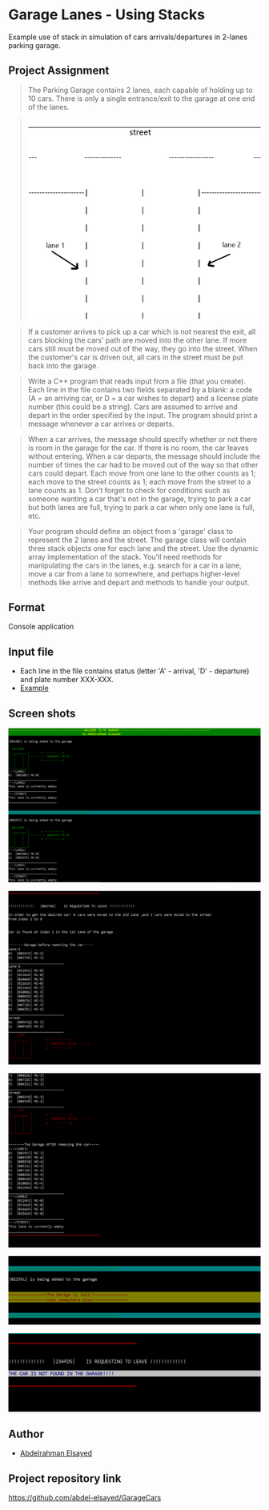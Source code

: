 # Garage Lanes - Using Stacks

Example use of stack in simulation of cars arrivals/departures in 2-lanes parking garage.

## Project Assignment

> The Parking Garage contains 2 lanes, each capable of holding up to 10 cars. There is only a single entrance/exit to the garage at one end of the lanes.

> ![alt tag](https://github.com/abdel-elsayed/GarageCars/blob/master/GarageCars/garage1.png)

> If a customer arrives to pick up a car which is not nearest the exit, all cars blocking the cars' path are moved into the other lane. If more cars still must be moved out of the way, they go into the street. When the customer's car is driven out, all cars in the street must be put back into the garage.

>Write a C++ program that reads input from a file (that you create). Each line in the file contains two fields separated by a blank: a code (A = an arriving car, or D = a car wishes to depart) and a license plate number (this could be a string). Cars are assumed to arrive and depart in the order specified by the input. The program should print a message whenever a car arrives or departs.

> When a car arrives, the message should specify whether or not there is room in the garage for the car. If there is no room, the car leaves without entering. When a car departs, the message should include the number of times the car had to be moved out of the way so that other cars could depart. Each move from one lane to the other counts as 1; each move to the street counts as 1; each move from the street to a lane counts as 1. Don't forget to check for conditions such as someone wanting a car that's not in the garage, trying to park a car but both lanes are full, trying to park a car when only one lane is full, etc.

> Your program should define an object from a 'garage' class to represent the 2 lanes and the street. The garage class will contain three stack objects one for each lane and the street. Use the dynamic array implementation of the stack. You'll need methods for manipulating the cars in the lanes, e.g. search for a car in a lane, move a car from a lane to somewhere, and perhaps higher-level methods like arrive and depart and methods to handle your output.


## Format

Console application
  
## Input file 

* Each line in the file contains status (letter 'A' - arrival, 'D' - departure) and plate number XXX-XXX.
* [Example](https://github.com/abdel-elsayed/GarageCars/blob/master/GarageCars/garageLog.txt)


## Screen shots

![alt tag](https://github.com/abdel-elsayed/GarageCars/blob/master/GarageCars/garage_entry_screenshot.PNG)

![alt_tag](https://github.com/abdel-elsayed/GarageCars/blob/master/GarageCars/garage_exit1_screenshot.PNG)

![alt tag](https://github.com/abdel-elsayed/GarageCars/blob/master/GarageCars/garage_exit2_screenshot.PNG)

![alt tag](https://github.com/abdel-elsayed/GarageCars/blob/master/GarageCars/garage_isFull_screenshot.PNG)

![alt tag](https://github.com/abdel-elsayed/GarageCars/blob/master/GarageCars/garage_notFound_screenshot.PNG)

## Author

* [Abdelrahman Elsayed](https://github.com/abdel-elsayed)

## Project repository link

https://github.com/abdel-elsayed/GarageCars
